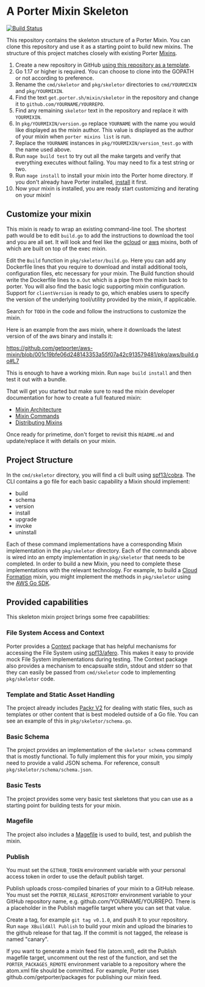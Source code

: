 # A Porter Mixin Skeleton

[![Build Status](https://dev.azure.com/getporter/porter/_apis/build/status/skeletor?branchName=main)](https://dev.azure.com/getporter/porter/_build/latest?definitionId=13&branchName=main)

This repository contains the skeleton structure of a Porter Mixin. You can clone
this repository and use it as a starting point to build new mixins. The
structure of this project matches closely with existing Porter [Mixins](https://porter.sh/mixins).

1. Create a new repository in GitHub [using this repository as a
   template](https://help.github.com/en/articles/creating-a-repository-from-a-template).
1. Go 1.17 or higher is required. You can choose to clone into the GOPATH or not according to preference.
1. Rename the `cmd/skeletor` and `pkg/skeletor` directories to `cmd/YOURMIXIN` and
   `pkg/YOURMIXIN`.
1. Find the text `get.porter.sh/mixin/skeletor` in the repository and change it to
   `github.com/YOURNAME/YOURREPO`.
1. Find any remaining `skeletor` text in the repository and replace it with `YOURMIXIN`.
1. In `pkg/YOURMIXIN/version.go` replace `YOURNAME` with the name you would like displayed as the mixin
   author. This value is displayed as the author of your mixin when `porter mixins list` is run.
1. Replace the `YOURNAME` instances in `pkg/YOURMIXIN/version_test.go` with the name used above.
1. Run `mage build test` to try out all the make targets and
   verify that everything executes without failing. You may need to fix a test string or two.
1. Run `mage install` to install your mixin into the Porter home directory. If
   you don't already have Porter installed, [install](https://porter.sh/install) it first.
1. Now your mixin is installed, you are ready start customizing and iterating on
   your mixin!

## Customize your mixin

This mixin is ready to wrap an existing command-line tool. The shortest path
would be to edit `build.go` to add the instructions to download the tool
and you are all set. It will look and feel like the [gcloud](https://porter.sh/mixins/gcloud)
or [aws](https://porter.sh/mixins/aws) mixins, both of which are built on top of the exec mixin.

Edit the `Build` function in `pkg/skeletor/build.go`.
Here you can add any Dockerfile lines that you require to download and install
additional tools, configuration files, etc necessary for your mixin. The Build
function should write the Dockerfile lines to `m.Out` which is a pipe from the
mixin back to porter.
You will also find the basic logic supporting mixin configuration.  Support for `clientVersion` is ready to go, which enables users to specify the version of the underlying tool/utility provided by the mixin, if applicable.

Search for `TODO` in the code and follow the instructions to customize the mixin.

Here is an example from the aws mixin, where it downloads the latest version of
of the aws binary and installs it:

https://github.com/getporter/aws-mixin/blob/001c19bfe06d248143353a55f07a42c913579481/pkg/aws/build.go#L7

This is enough to have a working mixin. Run `mage build install` and then test
it out with a bundle.

That will get you started but make sure to read the mixin developer
documentation for how to create a full featured mixin:

* [Mixin Architecture](https://porter.sh/mixin-dev-guide/architecture/)
* [Mixin Commands](https://porter.sh/mixin-dev-guide/commands/)
* [Distributing Mixins](https://porter.sh/mixin-dev-guide/distribution/)

Once ready for primetime, don't forget to revisit this `README.md` and update/replace it with details on your mixin.

## Project Structure

In the `cmd/skeletor` directory, you will find a cli built using [spf13/cobra](https://github.com/spf13/cobra). The CLI contains a go file for each basic capability a Mixin should implement:

* build
* schema
* version
* install
* upgrade
* invoke
* uninstall

Each of these command implementations have a corresponding Mixin implementation in the `pkg/skeletor` directory. Each of the commands above is wired into an empty implementation in `pkg/skeletor` that needs to be completed. In order to build a new Mixin, you need to complete these implementations with the relevant technology. For example, to build a [Cloud Formation](https://aws.amazon.com/cloudformation/) mixin, you might implement the methods in `pkg/skeletor` using the [AWS Go SDK](https://docs.aws.amazon.com/sdk-for-go/api/service/cloudformation/).

## Provided capabilities

This skeleton mixin project brings some free capabilities:

### File System Access and Context

Porter provides a [Context](https://porter.sh/src/pkg/context) package that has helpful mechanisms for accessing the File System using [spf13/afero](https://github.com/spf13/afero). This makes it easy to provide mock File System implementations during testing. The Context package also provides a mechanism to encapsualte stdin, stdout and stderr so that they can easily be passed from `cmd/skeletor` code to implementing `pkg/skeletor` code.

### Template and Static Asset Handling

The project already includes [Packr V2](https://github.com/gobuffalo/packr/tree/master/v2) for dealing with static files, such as templates or other content that is best modeled outside of a Go file. You can see an example of this in `pkg/skeletor/schema.go`.

### Basic Schema

The project provides an implementation of the `skeletor schema` command that is mostly functional. To fully implement this for your mixin, you simply need to provide a valid JSON schema. For reference, consult `pkg/skeletor/schema/schema.json`.

### Basic Tests

The project provides some very basic test skeletons that you can use as a starting point for building tests for your mixin.

### Magefile

The project also includes a [Magefile] is used to build, test, and publish the mixin.

### Publish

You must set the `GITHUB_TOKEN` environment variable with your personal access token in order to use the default publish target.

Publish uploads cross-compiled binaries of your mixin to a GitHub release.
You must set the `PORTER_RELEASE_REPOSITORY` environment variable to your GitHub repository name, e.g. github.com/YOURNAME/YOURREPO.
There is a placeholder in the Publish magefile target where you can set that value.

Create a tag, for example `git tag v0.1.0`, and push it to your repository.
Run `mage XBuildAll Publish` to build your mixin and upload the binaries to the github release for that tag.
If the commit is not tagged, the release is named "canary".

If you want to generate a mixin feed file (atom.xml), edit the Publish magefile target, uncomment out the rest of the function, and set the `PORTER_PACKAGES_REMOTE` environment variable to a repository where the atom.xml file should be committed.
For example, Porter uses github.com/getporter/packages for publishing our mixin feed.

[Magefile]: https://magefile.org
